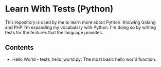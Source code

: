 Learn With Tests (Python)
=========================

This repository is used by me to learn more about Python. Knowing Golang and PHP
I'm expanding my vocabulary with Python. I'm doing so by writing tests for the
features that the language provides.


Contents
--------

- Hello World - tests_hello_world.py: The most basic hello world function. 
